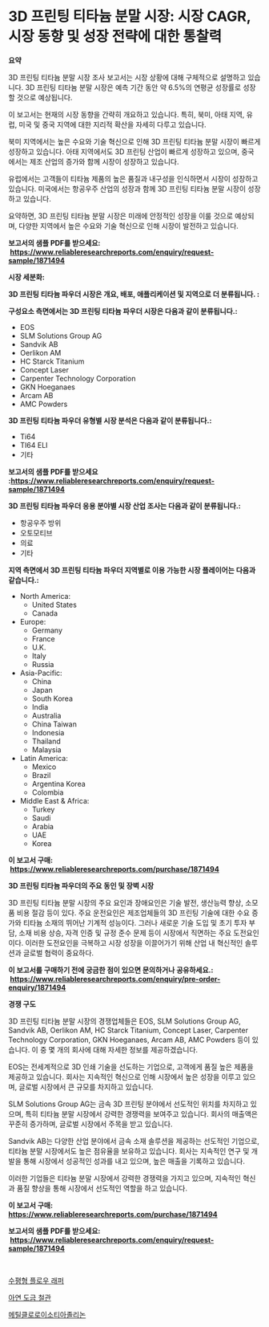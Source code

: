 <p><h1>3D 프린팅 티타늄 분말 시장: 시장 CAGR, 시장 동향 및 성장 전략에 대한 통찰력</h1></p><p><strong>요약</strong></p>
<p><p>3D 프린팅 티타늄 분말 시장 조사 보고서는 시장 상황에 대해 구체적으로 설명하고 있습니다. 3D 프린팅 티타늄 분말 시장은 예측 기간 동안 약 6.5%의 연평균 성장률로 성장할 것으로 예상됩니다. </p><p>이 보고서는 현재의 시장 동향을 간략히 개요하고 있습니다. 특히, 북미, 아태 지역, 유럽, 미국 및 중국 지역에 대한 지리적 확산을 자세히 다루고 있습니다. </p><p>북미 지역에서는 높은 수요와 기술 혁신으로 인해 3D 프린팅 티타늄 분말 시장이 빠르게 성장하고 있습니다. 아태 지역에서도 3D 프린팅 산업이 빠르게 성장하고 있으며, 중국에서는 제조 산업의 증가와 함께 시장이 성장하고 있습니다. </p><p>유럽에서는 고객들이 티타늄 제품의 높은 품질과 내구성을 인식하면서 시장이 성장하고 있습니다. 미국에서는 항공우주 산업의 성장과 함께 3D 프린팅 티타늄 분말 시장이 성장하고 있습니다. </p><p>요약하면, 3D 프린팅 티타늄 분말 시장은 미래에 안정적인 성장을 이룰 것으로 예상되며, 다양한 지역에서 높은 수요와 기술 혁신으로 인해 시장이 발전하고 있습니다.</p></p>
<p><strong>보고서의 샘플 PDF를 받으세요: &nbsp;<a href="https://www.reliableresearchreports.com/enquiry/request-sample/1871494">https://www.reliableresearchreports.com/enquiry/request-sample/1871494</a></strong></p>
<p><strong>시장 세분화:</strong></p>
<p><strong> 3D 프린팅 티타늄 파우더 시장은 개요, 배포, 애플리케이션 및 지역으로 더 분류됩니다. :</strong></p>
<p><strong>구성요소 측면에서는 3D 프린팅 티타늄 파우더 시장은 다음과 같이 분류됩니다.:</strong></p>
<p><ul><li>EOS</li><li>SLM Solutions Group AG</li><li>Sandvik AB</li><li>Oerlikon AM</li><li>HC Starck Titanium</li><li>Concept Laser</li><li>Carpenter Technology Corporation</li><li>GKN Hoeganaes</li><li>Arcam AB</li><li>AMC Powders</li></ul></p>
<p><strong> 3D 프린팅 티타늄 파우더 유형별 시장 분석은 다음과 같이 분류됩니다.:</strong></p>
<p><ul><li>Ti64</li><li>TI64 ELI</li><li>기타</li></ul></p>
<p><strong>보고서의 샘플 PDF를 받으세요 :<a href="https://www.reliableresearchreports.com/enquiry/request-sample/1871494">https://www.reliableresearchreports.com/enquiry/request-sample/1871494</a></strong></p>
<p><strong> 3D 프린팅 티타늄 파우더 응용 분야별 시장 산업 조사는 다음과 같이 분류됩니다.:</strong></p>
<p><ul><li>항공우주 방위</li><li>오토모티브</li><li>의료</li><li>기타</li></ul></p>
<p><strong>지역 측면에서 3D 프린팅 티타늄 파우더 지역별로 이용 가능한 시장 플레이어는 다음과 같습니다.:</strong></p>
<p><ul>
    <li>
        North America:
        <ul>
            <li>United States</li>
            <li>Canada</li>
        </ul>
    </li>
    <li>
        Europe:
        <ul>
            <li>Germany</li>
            <li>France</li>
            <li>U.K.</li>
            <li>Italy</li>
            <li>Russia</li>
        </ul>
    </li>
    <li>
        Asia-Pacific:
        <ul>
            <li>China</li>
            <li>Japan</li>
            <li>South Korea</li>
            <li>India</li>
            <li>Australia</li>
            <li>China Taiwan</li>
            <li>Indonesia</li>
            <li>Thailand</li>
            <li>Malaysia</li>
        </ul>
    </li>
    <li>
        Latin America:
        <ul>
            <li>Mexico</li>
            <li>Brazil</li>
            <li>Argentina Korea</li>
            <li>Colombia</li>
        </ul>
    </li>
    <li>
        Middle East & Africa:
        <ul>
            <li>Turkey</li>
            <li>Saudi</li>
            <li>Arabia</li>
            <li>UAE</li>
            <li>Korea</li>
        </ul>
    </li>
    </ul></p>
<p><strong>이 보고서 구매: &nbsp;<a href="https://www.reliableresearchreports.com/purchase/1871494">https://www.reliableresearchreports.com/purchase/1871494</a></strong></p>
<p><strong>3D 프린팅 티타늄 파우더의 주요 동인 및 장벽 시장</strong></p>
<p><p>3D 프린팅 티타늄 분말 시장의 주요 요인과 장애요인은 기술 발전, 생산능력 향상, 소모품 비용 절감 등이 있다. 주요 운전요인은 제조업체들의 3D 프린팅 기술에 대한 수요 증가와 티타늄 소재의 뛰어난 기계적 성능이다. 그러나 새로운 기술 도입 및 초기 투자 부담, 소재 비용 상승, 자격 인증 및 규정 준수 문제 등이 시장에서 직면하는 주요 도전요인이다. 이러한 도전요인을 극복하고 시장 성장을 이끌어가기 위해 산업 내 혁신적인 솔루션과 글로벌 협력이 중요하다.</p></p>
<p><strong>이 보고서를 구매하기 전에 궁금한 점이 있으면 문의하거나 공유하세요.: &nbsp;<a href="https://www.reliableresearchreports.com/enquiry/pre-order-enquiry/1871494">https://www.reliableresearchreports.com/enquiry/pre-order-enquiry/1871494</a></strong></p>
<p><strong>경쟁 구도</strong></p>
<p><p>3D 프린팅 티타늄 분말 시장의 경쟁업체들은 EOS, SLM Solutions Group AG, Sandvik AB, Oerlikon AM, HC Starck Titanium, Concept Laser, Carpenter Technology Corporation, GKN Hoeganaes, Arcam AB, AMC Powders 등이 있습니다. 이 중 몇 개의 회사에 대해 자세한 정보를 제공하겠습니다.</p><p>EOS는 전세계적으로 3D 인쇄 기술을 선도하는 기업으로, 고객에게 품질 높은 제품을 제공하고 있습니다. 회사는 지속적인 혁신으로 인해 시장에서 높은 성장을 이루고 있으며, 글로벌 시장에서 큰 규모를 차지하고 있습니다.</p><p>SLM Solutions Group AG는 금속 3D 프린팅 분야에서 선도적인 위치를 차지하고 있으며, 특히 티타늄 분말 시장에서 강력한 경쟁력을 보여주고 있습니다. 회사의 매출액은 꾸준히 증가하며, 글로벌 시장에서 주목을 받고 있습니다.</p><p>Sandvik AB는 다양한 산업 분야에서 금속 소재 솔루션을 제공하는 선도적인 기업으로, 티타늄 분말 시장에서도 높은 점유율을 보유하고 있습니다. 회사는 지속적인 연구 및 개발을 통해 시장에서 성공적인 성과를 내고 있으며, 높은 매출을 기록하고 있습니다.</p><p>이러한 기업들은 티타늄 분말 시장에서 강력한 경쟁력을 가지고 있으며, 지속적인 혁신과 품질 향상을 통해 시장에서 선도적인 역할을 하고 있습니다.</p></p>
<p><strong>이 보고서 구매: &nbsp; <a href="https://www.reliableresearchreports.com/purchase/1871494">https://www.reliableresearchreports.com/purchase/1871494</a></strong></p>
<p><strong>보고서의 샘플 PDF를 받으세요: &nbsp;<a href="https://www.reliableresearchreports.com/enquiry/request-sample/1871494">https://www.reliableresearchreports.com/enquiry/request-sample/1871494</a></strong><strong></strong></p>
<p>&nbsp;</p>
<p><p><a href="https://github.com/vskv4779xr1/Market-Research-Report-List-1/blob/main/78033707024.md">수평형 플로우 래퍼</a></p><p><a href="https://github.com/fernandotryO5lson96765/Market-Research-Report-List-1/blob/main/75554407022.md">아연 도금 철관</a></p><p><a href="https://github.com/xvz497517413/Market-Research-Report-List-1/blob/main/36228327023.md">메틸클로로이소티아졸리논</a></p></p>